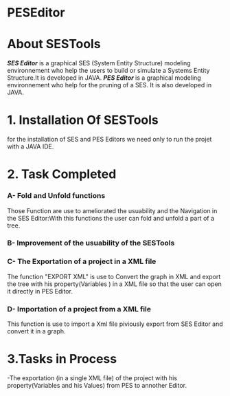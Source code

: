# PESEditor
# About SESTools
**_SES Editor_** is a graphical SES (System Entity Structure) modeling environnement who help the users to build or simulate a Systems Entity Structure.It is developed in JAVA. 
**_PES Editor_** is a graphical modeling environnement who help for the pruning of a SES. It is also developed in JAVA. 
# 1. Installation Of SESTools
for the installation of SES and PES Editors we need only to run the projet with a JAVA IDE. 
# 2. Task Completed
### A- Fold and Unfold functions 
Those Function are use to ameliorated the usuability and the Navigation in the SES Editor:With this functions the user can fold and unfold a part of a tree.
### B- Improvement of the usuability of the SESTools 
### C- The Exportation of a project in a  XML file
The function "EXPORT XML" is use to Convert the graph in XML  and export the tree with  his property(Variables )  in a XML file so that the user can open it directly in PES Editor.
### D- Importation of a project from a XML file  
This function is use to import a Xml file piviously export from SES Editor and convert it in a graph.
# 3.Tasks in Process 
-The exportation (in a single XML file) of the project with his property(Variables and his Values) from PES to annother Editor. 
